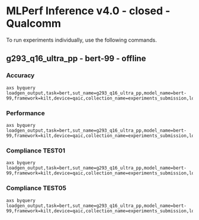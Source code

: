 
# MLPerf Inference v4.0 - closed - Qualcomm

To run experiments individually, use the following commands.

## g293_q16_ultra_pp - bert-99 - offline

### Accuracy  

```
axs byquery loadgen_output,task=bert,sut_name=g293_q16_ultra_pp,model_name=bert-99,framework=kilt,device=qaic,collection_name=experiments_submission,loadgen_mode=AccuracyOnly,loadgen_scenario=Offline
```

### Performance 

```
axs byquery loadgen_output,task=bert,sut_name=g293_q16_ultra_pp,model_name=bert-99,framework=kilt,device=qaic,collection_name=experiments_submission,loadgen_mode=PerformanceOnly,loadgen_compliance_test-,loadgen_scenario=Offline,loadgen_target_qps=30000
```

### Compliance TEST01

```
axs byquery loadgen_output,task=bert,sut_name=g293_q16_ultra_pp,model_name=bert-99,framework=kilt,device=qaic,collection_name=experiments_submission,loadgen_mode=PerformanceOnly,loadgen_compliance_test=TEST01,loadgen_scenario=Offline,loadgen_target_qps=30000
```

### Compliance TEST05

```
axs byquery loadgen_output,task=bert,sut_name=g293_q16_ultra_pp,model_name=bert-99,framework=kilt,device=qaic,collection_name=experiments_submission,loadgen_mode=PerformanceOnly,loadgen_compliance_test=TEST05,loadgen_scenario=Offline,loadgen_target_qps=30000
```

